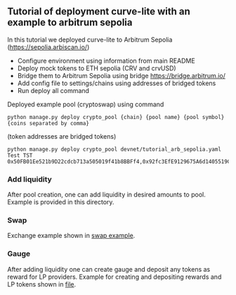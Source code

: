 ## Tutorial of deployment curve-lite with an example to arbitrum sepolia

In this tutorial we deployed curve-lite to Arbitrum Sepolia (https://sepolia.arbiscan.io/)

- Configure environment using information from main README
- Deploy mock tokens to ETH sepolia (CRV and crvUSD)
- Bridge them to Arbitrum Sepolia using bridge https://bridge.arbitrum.io/
- Add config file to settings/chains using addresses of bridged tokens
- Run deploy all command

Deployed example pool (cryptoswap) using command

```
python manage.py deploy crypto_pool {chain} {pool name} {pool symbol} {coins separated by comma}
```

(token addresses are bridged tokens)

```
python manage.py deploy crypto_pool devnet/tutorial_arb_sepolia.yaml Test TST 0x50FB01Ee521b9D22cdcb713a505019f41b8BBFf4,0x92fc3EfE9129675A6d1405519C38b3aDdE4E0ADe
```

### Add liquidity

After pool creation, one can add liquidity in desired amounts to pool. Example is provided in this
directory.

### Swap

Exchange example shown in [swap example](swap.py).

### Gauge

After adding liquidity one can create gauge and deposit any tokens as reward for LP providers. Example for creating
and depositing rewards and LP tokens shown in [file](deploy_gauge_and_add_rewards.py).
